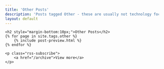 ```yaml
---
title: 'Other Posts'
description: 'Posts tagged Other - these are usually not technology focused posts, and focus on some other facet of our brilliant world.'
layout: default
---
```


<div class="posts markdown-body">

    <h2 style="margin-bottom:10px;">Other Posts</h2>
    {% for page in site.tags.other %}
        {% include post-preview.html %}
    {% endfor %}

    <p class="rss-subscribe">
        <a href="/archive">View more</a>
    </p>

</div>
